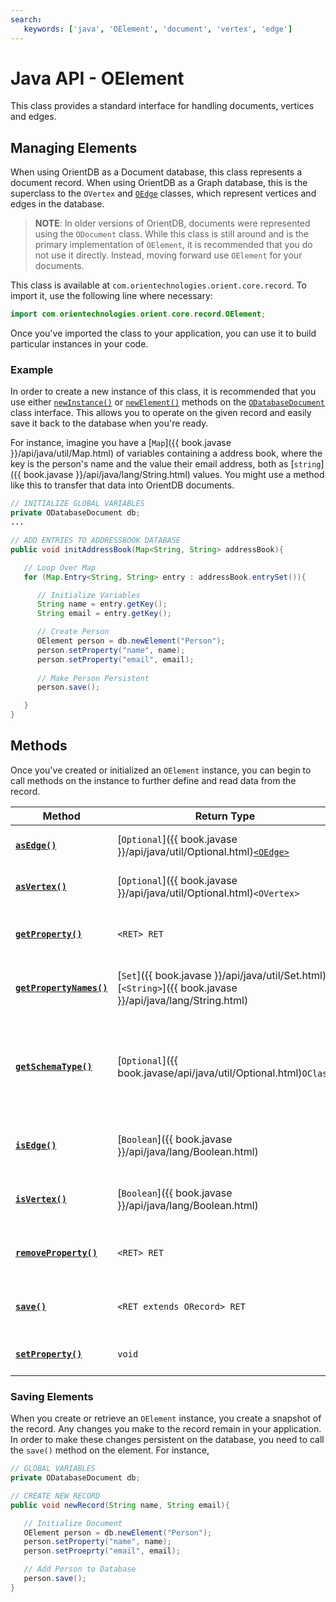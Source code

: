 ```yaml
---
search:
   keywords: ['java', 'OElement', 'document', 'vertex', 'edge']
---
```


# Java API - OElement

This class provides a standard interface for handling documents, vertices and edges.


## Managing Elements

When using OrientDB as a Document database, this class represents a document record.  When using OrientDB as a Graph database, this is the superclass to the `OVertex` and [`OEdge`](Java-Ref-OEdge.md) classes, which represent vertices and edges in the database.

>**NOTE**: In older versions of OrientDB, documents were represented using the `ODocument` class.  While this class is still around and is the primary implementation of `OElement`, it is recommended that you do not use it directly.  Instead, moving forward use `OElement` for your documents.

This class is available at `com.orientechnologies.orient.core.record`.  To import it, use the following line where necessary:

```java
import com.orientechnologies.orient.core.record.OElement;
```

Once you've imported the class to your application, you can use it to build particular instances in your code.

### Example

In order to create a new instance of this class, it is recommended that you use either [`newInstance()`](Java-Ref-ODatabaseDocument-newInstance.md) or [`newElement()`](Java-Ref-ODatabaseDocument-newElement.md) methods on the [`ODatabaseDocument`](Java-Ref-ODatabaseDocument.md) class interface.  This allows you to operate on the given record and easily save it back to the database when you're ready. 

For instance, imagine you have a [`Map`]({{ book.javase }}/api/java/util/Map.html) of variables containing a address book, where the key is the person's name and the value their email address, both as [`string`]({{ book.javase }}/api/java/lang/String.html) values.  You might use a method like this to transfer that data into OrientDB documents.

```java
// INITIALIZE GLOBAL VARIABLES
private ODatabaseDocument db;
...

// ADD ENTRIES TO ADDRESSBOOK DATABASE
public void initAddressBook(Map<String, String> addressBook){

   // Loop Over Map
   for (Map.Entry<String, String> entry : addressBook.entrySet()){

      // Initialize Variables
	  String name = entry.getKey();
	  String email = entry.getKey();

	  // Create Person 
	  OElement person = db.newElement("Person");
	  person.setProperty("name", name);
	  person.setProperty("email", email);
	  
	  // Make Person Persistent
	  person.save();

   }
}
```

## Methods

Once you've created or initialized an `OElement` instance, you can begin to call methods on the instance to further define and read data from the record.

| Method | Return Type | Description |
|---|---|---|
| [**`asEdge()`**](Java-Ref-OElement-asEdge.md) | [`Optional`]({{ book.javase }}/api/java/util/Optional.html)[`<OEdge>`](Java-Ref-OEdge.md) | Returns record as an edge | 
| [**`asVertex()`**](Java-Ref-OElement-asVertex.md) | [`Optional`]({{ book.javase }}/api/java/util/Optional.html)`<OVertex>`| Returns record as a vertex |
| [**`getProperty()`**](Java-Ref-OElement-getProperty.md) | `<RET> RET` | Retrieves record data by property name |
| [**`getPropertyNames()`**](Java-Ref-OElement-getPropertyNames.md) | [`Set`]({{ book.javase }}/api/java/util/Set.html)[`<String>`]({{ book.javase }}/api/java/lang/String.html) | Retrieves defined property names |
| [**`getSchemaType()`**](Java-Ref-OElement-getSchemaType.md) | [`Optional`]({{ book.javase/api/java/util/Optional.html)`OClass` | Retrieves the type of the current element, (that is, class in the schema, if any) |
| [**`isEdge()`**](Java-Ref-OElement-isEdge.md) | [`Boolean`]({{ book.javase }}/api/java/lang/Boolean.html) | Determines whether record is an edge |
| [**`isVertex()`**](Java-Ref-OElement-isVertex.md) | [`Boolean`]({{ book.javase }}/api/java/lang/Boolean.html) | Determines whether record is a vertex |
| [**`removeProperty()`**](Java-Ref-OElement-removeProperty.md) | `<RET> RET` | Removes a property from the record |
| [**`save()`**](#saving-elements) | `<RET extends ORecord> RET` | Saves changes to OrientDB record |
| [**`setProperty()`**](Java-Ref-OElement-setProperty.md) | `void` | Sets data on record property |

### Saving Elements

When you create or retrieve an `OElement` instance, you create a snapshot of the record.  Any changes you make to the record remain in your application.  In order to make these changes persistent on the database, you need to call the `save()` method on the element.  For instance,

```java
// GLOBAL VARIABLES
private ODatabaseDocument db;

// CREATE NEW RECORD
public void newRecord(String name, String email){

   // Initialize Document
   OElement person = db.newElement("Person");
   person.setProperty("name", name);
   person.setProeprty("email", email);

   // Add Person to Database
   person.save();
}
```

